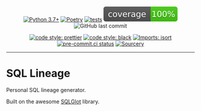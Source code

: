 <div align="center">

[![Python 3.7+](https://img.shields.io/badge/python-3.11+-blue.svg)](https://www.python.org/downloads/release/python-3110/)
[![Poetry](https://img.shields.io/endpoint?url=https://python-poetry.org/badge/v0.json)](https://python-poetry.org/)
[![tests](https://github.com/Bilbottom/sql-lineage/actions/workflows/tests.yaml/badge.svg)](https://github.com/Bilbottom/sql-lineage/actions/workflows/tests.yaml)
[![coverage](coverage.svg)](https://github.com/dbrgn/coverage-badge)
![GitHub last commit](https://img.shields.io/github/last-commit/Bilbottom/sql-lineage)

[![code style: prettier](https://img.shields.io/badge/code_style-prettier-ff69b4.svg?style=flat-square)](https://github.com/prettier/prettier)
[![code style: black](https://img.shields.io/badge/code%20style-black-000000.svg)](https://github.com/psf/black)
[![Imports: isort](https://img.shields.io/badge/%20imports-isort-%231674b1?style=flat&labelColor=ef8336)](https://pycqa.github.io/isort/)
[![pre-commit.ci status](https://results.pre-commit.ci/badge/github/Bilbottom/sql-lineage/main.svg)](https://results.pre-commit.ci/latest/github/Bilbottom/sql-lineage/main)
[![Sourcery](https://img.shields.io/badge/Sourcery-enabled-brightgreen)](https://sourcery.ai)

</div>

---

# SQL Lineage

Personal SQL lineage generator.

Built on the awesome [SQLGlot](https://github.com/tobymao/sqlglot) library.
